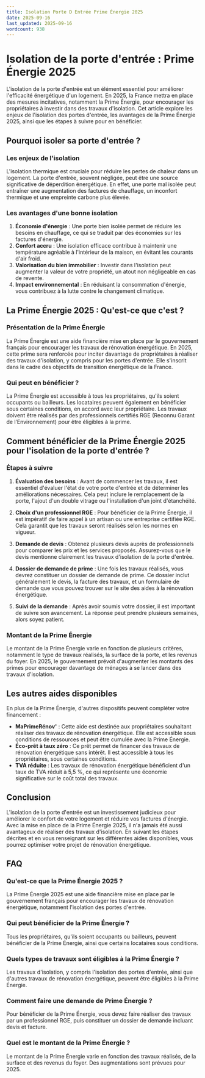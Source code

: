 ```yaml
---
title: Isolation Porte D Entrée Prime Énergie 2025
date: 2025-09-16
last_updated: 2025-09-16
wordcount: 938
---
```


# Isolation de la porte d'entrée : Prime Énergie 2025

L'isolation de la porte d'entrée est un élément essentiel pour améliorer l'efficacité énergétique d'un logement. En 2025, la France mettra en place des mesures incitatives, notamment la Prime Énergie, pour encourager les propriétaires à investir dans des travaux d'isolation. Cet article explore les enjeux de l'isolation des portes d'entrée, les avantages de la Prime Énergie 2025, ainsi que les étapes à suivre pour en bénéficier.

## Pourquoi isoler sa porte d'entrée ?

### Les enjeux de l'isolation

L'isolation thermique est cruciale pour réduire les pertes de chaleur dans un logement. La porte d'entrée, souvent négligée, peut être une source significative de déperdition énergétique. En effet, une porte mal isolée peut entraîner une augmentation des factures de chauffage, un inconfort thermique et une empreinte carbone plus élevée.

### Les avantages d'une bonne isolation

1. **Économie d'énergie** : Une porte bien isolée permet de réduire les besoins en chauffage, ce qui se traduit par des économies sur les factures d'énergie.
2. **Confort accru** : Une isolation efficace contribue à maintenir une température agréable à l'intérieur de la maison, en évitant les courants d'air froid.
3. **Valorisation du bien immobilier** : Investir dans l'isolation peut augmenter la valeur de votre propriété, un atout non négligeable en cas de revente.
4. **Impact environnemental** : En réduisant la consommation d'énergie, vous contribuez à la lutte contre le changement climatique.

## La Prime Énergie 2025 : Qu'est-ce que c'est ?

### Présentation de la Prime Énergie

La Prime Énergie est une aide financière mise en place par le gouvernement français pour encourager les travaux de rénovation énergétique. En 2025, cette prime sera renforcée pour inciter davantage de propriétaires à réaliser des travaux d'isolation, y compris pour les portes d'entrée. Elle s'inscrit dans le cadre des objectifs de transition énergétique de la France.

### Qui peut en bénéficier ?

La Prime Énergie est accessible à tous les propriétaires, qu'ils soient occupants ou bailleurs. Les locataires peuvent également en bénéficier sous certaines conditions, en accord avec leur propriétaire. Les travaux doivent être réalisés par des professionnels certifiés RGE (Reconnu Garant de l’Environnement) pour être éligibles à la prime.

## Comment bénéficier de la Prime Énergie 2025 pour l'isolation de la porte d'entrée ?

### Étapes à suivre

1. **Évaluation des besoins** : Avant de commencer les travaux, il est essentiel d'évaluer l'état de votre porte d'entrée et de déterminer les améliorations nécessaires. Cela peut inclure le remplacement de la porte, l'ajout d'un double vitrage ou l'installation d'un joint d'étanchéité.

2. **Choix d'un professionnel RGE** : Pour bénéficier de la Prime Énergie, il est impératif de faire appel à un artisan ou une entreprise certifiée RGE. Cela garantit que les travaux seront réalisés selon les normes en vigueur.

3. **Demande de devis** : Obtenez plusieurs devis auprès de professionnels pour comparer les prix et les services proposés. Assurez-vous que le devis mentionne clairement les travaux d'isolation de la porte d'entrée.

4. **Dossier de demande de prime** : Une fois les travaux réalisés, vous devrez constituer un dossier de demande de prime. Ce dossier inclut généralement le devis, la facture des travaux, et un formulaire de demande que vous pouvez trouver sur le site des aides à la rénovation énergétique.

5. **Suivi de la demande** : Après avoir soumis votre dossier, il est important de suivre son avancement. La réponse peut prendre plusieurs semaines, alors soyez patient.

### Montant de la Prime Énergie

Le montant de la Prime Énergie varie en fonction de plusieurs critères, notamment le type de travaux réalisés, la surface de la porte, et les revenus du foyer. En 2025, le gouvernement prévoit d'augmenter les montants des primes pour encourager davantage de ménages à se lancer dans des travaux d'isolation.

## Les autres aides disponibles

En plus de la Prime Énergie, d'autres dispositifs peuvent compléter votre financement :

- **MaPrimeRénov'** : Cette aide est destinée aux propriétaires souhaitant réaliser des travaux de rénovation énergétique. Elle est accessible sous conditions de ressources et peut être cumulée avec la Prime Énergie.
- **Éco-prêt à taux zéro** : Ce prêt permet de financer des travaux de rénovation énergétique sans intérêt. Il est accessible à tous les propriétaires, sous certaines conditions.
- **TVA réduite** : Les travaux de rénovation énergétique bénéficient d'un taux de TVA réduit à 5,5 %, ce qui représente une économie significative sur le coût total des travaux.

## Conclusion

L'isolation de la porte d'entrée est un investissement judicieux pour améliorer le confort de votre logement et réduire vos factures d'énergie. Avec la mise en place de la Prime Énergie 2025, il n'a jamais été aussi avantageux de réaliser des travaux d'isolation. En suivant les étapes décrites et en vous renseignant sur les différentes aides disponibles, vous pourrez optimiser votre projet de rénovation énergétique.

## FAQ

### Qu'est-ce que la Prime Énergie 2025 ?

La Prime Énergie 2025 est une aide financière mise en place par le gouvernement français pour encourager les travaux de rénovation énergétique, notamment l'isolation des portes d'entrée.

### Qui peut bénéficier de la Prime Énergie ?

Tous les propriétaires, qu'ils soient occupants ou bailleurs, peuvent bénéficier de la Prime Énergie, ainsi que certains locataires sous conditions.

### Quels types de travaux sont éligibles à la Prime Énergie ?

Les travaux d'isolation, y compris l'isolation des portes d'entrée, ainsi que d'autres travaux de rénovation énergétique, peuvent être éligibles à la Prime Énergie.

### Comment faire une demande de Prime Énergie ?

Pour bénéficier de la Prime Énergie, vous devez faire réaliser des travaux par un professionnel RGE, puis constituer un dossier de demande incluant devis et facture.

### Quel est le montant de la Prime Énergie ?

Le montant de la Prime Énergie varie en fonction des travaux réalisés, de la surface et des revenus du foyer. Des augmentations sont prévues pour 2025.